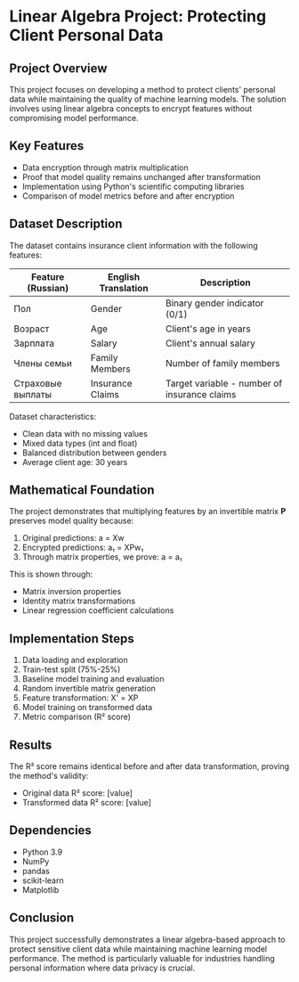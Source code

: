 # Linear Algebra Project: Protecting Client Personal Data

## Project Overview

This project focuses on developing a method to protect clients' personal data while maintaining the quality of machine learning models. The solution involves using linear algebra concepts to encrypt features without compromising model performance.

## Key Features

- Data encryption through matrix multiplication
- Proof that model quality remains unchanged after transformation
- Implementation using Python's scientific computing libraries
- Comparison of model metrics before and after encryption

## Dataset Description

The dataset contains insurance client information with the following features:

| Feature (Russian) | English Translation | Description |
|-------------------|----------------------|-------------|
| Пол | Gender | Binary gender indicator (0/1) |
| Возраст | Age | Client's age in years |
| Зарплата | Salary | Client's annual salary |
| Члены семьи | Family Members | Number of family members |
| Страховые выплаты | Insurance Claims | Target variable - number of insurance claims |

Dataset characteristics:
- Clean data with no missing values
- Mixed data types (int and float)
- Balanced distribution between genders
- Average client age: 30 years

## Mathematical Foundation

The project demonstrates that multiplying features by an invertible matrix **P** preserves model quality because:

1. Original predictions: a = Xw
2. Encrypted predictions: a₁ = XPw₁
3. Through matrix properties, we prove: a = a₁

This is shown through:
- Matrix inversion properties
- Identity matrix transformations
- Linear regression coefficient calculations

## Implementation Steps

1. Data loading and exploration
2. Train-test split (75%-25%)
3. Baseline model training and evaluation
4. Random invertible matrix generation
5. Feature transformation: X' = XP
6. Model training on transformed data
7. Metric comparison (R² score)

## Results

The R² score remains identical before and after data transformation, proving the method's validity:

- Original data R² score: [value]
- Transformed data R² score: [value]

## Dependencies

- Python 3.9
- NumPy
- pandas
- scikit-learn
- Matplotlib

## Conclusion

This project successfully demonstrates a linear algebra-based approach to protect sensitive client data while maintaining machine learning model performance. The method is particularly valuable for industries handling personal information where data privacy is crucial.

